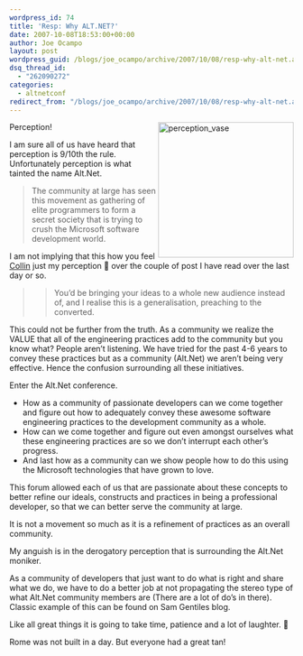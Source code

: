 ```yaml
---
wordpress_id: 74
title: 'Resp: Why ALT.NET?'
date: 2007-10-08T18:53:00+00:00
author: Joe Ocampo
layout: post
wordpress_guid: /blogs/joe_ocampo/archive/2007/10/08/resp-why-alt-net.aspx
dsq_thread_id:
  - "262090272"
categories:
  - altnetconf
redirect_from: "/blogs/joe_ocampo/archive/2007/10/08/resp-why-alt-net.aspx/"
---
```

</p> 

[<img style="border-right: 0px;border-top: 0px;border-left: 0px;border-bottom: 0px" height="240" alt="perception_vase" src="http://lostechies.com/content/joeocampo/uploads/2011/03RespWhyALT.NET_D16E/perception_vase_thumb.gif" width="240" align="right" border="0" />](http://lostechies.com/content/joeocampo/uploads/2011/03RespWhyALT.NET_D16E/perception_vase_2.gif) Perception!

I am sure all of us have heard that perception is 9/10th the rule. Unfortunately perception is what tainted the name Alt.Net.</p> 

> <humor>
> 
> The community at large has seen this movement as gathering of elite programmers to form a secret society that is trying to crush the Microsoft software development world.
> 
> </humor>

I am not implying that this how you feel [Collin](http://www.lostechies.com/blogs/colin_ramsay/archive/2007/10/08/why-alt-net.aspx) just my perception 🙂 over the couple of post I have read over the last day or so.</p> 

> >You&#8217;d be bringing your ideas to a whole new audience instead of, and I realise this is a generalisation, preaching to the converted.

This could not be further from the truth. As a community we realize the VALUE that all of the engineering practices add to the community but you know what? People aren&#8217;t listening. We have tried for the past 4-6 years to convey these practices but as a community (Alt.Net) we aren&#8217;t being very effective. Hence the confusion surrounding all these initiatives.

Enter the Alt.Net conference. 

  * How as a community of passionate developers can we come together and figure out how to adequately convey these awesome software engineering practices to the development community as a whole. 
  * How can we come together and figure out even amongst ourselves what these engineering practices are so we don&#8217;t interrupt each other&#x2019;s progress. 
  * And last how as a community can we show people how to do this using the Microsoft technologies that have grown to love.

This forum allowed each of us that are passionate about these concepts to better refine our ideals, constructs and practices in being a professional developer, so that we can better serve the community at large.

It is not a movement so much as it is a refinement of practices as an overall community.

My anguish is in the derogatory perception that is surrounding the Alt.Net moniker.

As a community of developers that just want to do what is right and share what we do, we have to do a better job at not propagating the stereo type of what Alt.Net community members are (There are a lot of do&#8217;s in there). Classic example of this can be found on Sam Gentiles blog.

Like all great things it is going to take time, patience and a lot of laughter. 🙂

Rome was not built in a day. But everyone had a great tan!